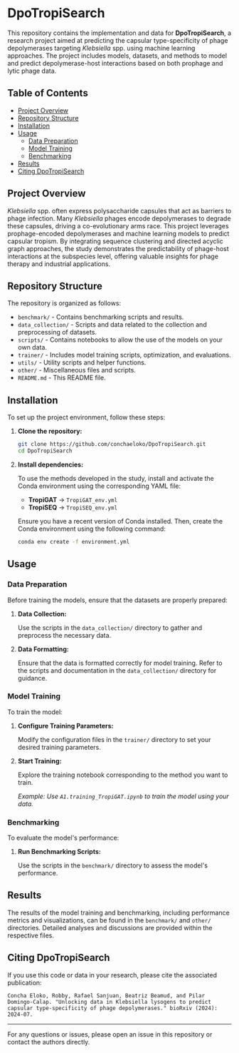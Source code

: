 # DpoTropiSearch

This repository contains the implementation and data for **DpoTropiSearch**, a research project aimed at predicting the capsular type-specificity of phage depolymerases targeting *Klebsiella* spp. using machine learning approaches. The project includes models, datasets, and methods to model and predict depolymerase-host interactions based on both prophage and lytic phage data.

## Table of Contents

- [Project Overview](#project-overview)
- [Repository Structure](#repository-structure)
- [Installation](#installation)
- [Usage](#usage)
  - [Data Preparation](#data-preparation)
  - [Model Training](#model-training)
  - [Benchmarking](#benchmarking)
- [Results](#results)
- [Citing DpoTropiSearch](#citing-dpotropisearch)

## Project Overview

*Klebsiella* spp. often express polysaccharide capsules that act as barriers to phage infection. Many *Klebsiella* phages encode depolymerases to degrade these capsules, driving a co-evolutionary arms race. This project leverages prophage-encoded depolymerases and machine learning models to predict capsular tropism. By integrating sequence clustering and directed acyclic graph approaches, the study demonstrates the predictability of phage-host interactions at the subspecies level, offering valuable insights for phage therapy and industrial applications.

## Repository Structure

The repository is organized as follows:

- `benchmark/` - Contains benchmarking scripts and results.
- `data_collection/` - Scripts and data related to the collection and preprocessing of datasets.
- `scripts/` - Contains notebooks to allow the use of the models on your own data.
- `trainer/` - Includes model training scripts, optimization, and evaluations.
- `utils/` - Utility scripts and helper functions.
- `other/` - Miscellaneous files and scripts.
- `README.md` - This README file.

## Installation

To set up the project environment, follow these steps:

1. **Clone the repository:**

   ```bash
   git clone https://github.com/conchaeloko/DpoTropiSearch.git
   cd DpoTropiSearch
   ```

2. **Install dependencies:**

   To use the methods developed in the study, install and activate the Conda environment using the corresponding YAML file:

   - **TropiGAT** -> `TropiGAT_env.yml`
   - **TropiSEQ** -> `TropiSEQ_env.yml`

   Ensure you have a recent version of Conda installed. Then, create the Conda environment using the following command:

   ```bash
   conda env create -f environment.yml
   ```

## Usage

### Data Preparation

Before training the models, ensure that the datasets are properly prepared:

1. **Data Collection:**

   Use the scripts in the `data_collection/` directory to gather and preprocess the necessary data.

2. **Data Formatting:**

   Ensure that the data is formatted correctly for model training. Refer to the scripts and documentation in the `data_collection/` directory for guidance.

### Model Training

To train the model:

1. **Configure Training Parameters:**

   Modify the configuration files in the `trainer/` directory to set your desired training parameters.

2. **Start Training:**

   Explore the training notebook corresponding to the method you want to train.

   *Example: Use `A1.training_TropiGAT.ipynb` to train the model using your data.*

### Benchmarking

To evaluate the model's performance:

1. **Run Benchmarking Scripts:**

   Use the scripts in the `benchmark/` directory to assess the model's performance.

## Results

The results of the model training and benchmarking, including performance metrics and visualizations, can be found in the `benchmark/` and `other/` directories. Detailed analyses and discussions are provided within the respective files.

## Citing DpoTropiSearch

If you use this code or data in your research, please cite the associated publication:

```
Concha Eloko, Robby, Rafael Sanjuan, Beatriz Beamud, and Pilar Domingo-Calap. "Unlocking data in Klebsiella lysogens to predict capsular type-specificity of phage depolymerases." bioRxiv (2024): 2024-07.
```

---

For any questions or issues, please open an issue in this repository or contact the authors directly.

